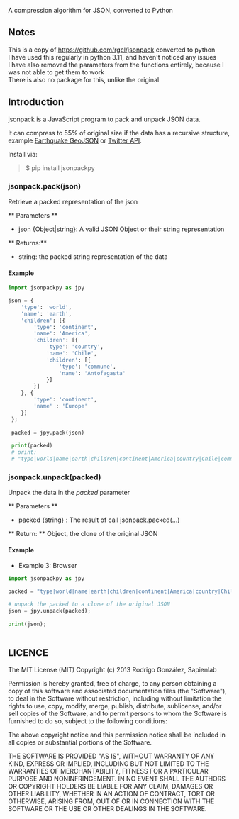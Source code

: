 A compression algorithm for JSON, converted to Python

## Notes

This is a copy of https://github.com/rgcl/jsonpack converted to python   
I have used this regularly in python 3.11, and haven't noticed any issues   
I have also removed the parameters from the functions entirely, because I was not able to get them to work   
There is also no package for this, unlike the original

## Introduction

jsonpack is a JavaScript program to pack and unpack JSON data.

It can compress to 55% of original size if the data has a recursive structure, example 
[Earthquake GeoJSON](http://earthquake.usgs.gov/earthquakes/feed/geojson/2.5/month) or 
[Twitter API](http://search.twitter.com/search.json?q=Twitter%20API&result_type=mixed). 

Install via:
> $ pip install jsonpackpy

### jsonpack.pack(json)
Retrieve a packed representation of the json

** Parameters **

* json {Object|string}: A valid JSON Object or their string representation

** Returns:** 

* string: the packed string representation of the data


#### Example

```python
import jsonpackpy as jpy

json = {
 	'type': 'world',
 	'name': 'earth',
 	'children': [{
 		'type': 'continent',
 		'name': 'America',
 		'children': [{
 			'type': 'country',
 			'name': 'Chile',
 			'children': [{
 				'type': 'commune',
 				'name': 'Antofagasta'
 			}]
 		}]
 	}, {
 		'type': 'continent',
 		'name' : 'Europe'
 	}]
 };
 	
 packed = jpy.pack(json)
 
 print(packed)
 # print:
 # "type|world|name|earth|children|continent|America|country|Chile|commune|Antofagasta|Europe^^^$0|1|2|3|4|@$0|5|2|6|4|@$0|7|2|8|4|@$0|9|2|A]]]]]|$0|5|2|B]]]"

```

### jsonpack.unpack(packed)

Unpack the data in the *packed* parameter

** Parameters **

* packed {string} : The result of call jsonpack.packed(...)

** Return: ** Object, the clone of the original JSON

#### Example

* Example 3: Browser

```python
import jsonpackpy as jpy

packed = "type|world|name|earth|children|continent|America|country|Chile|commune|Antofagasta|Europe^^^$0|1|2|3|4|@$0|5|2|6|4|@$0|7|2|8|4|@$0|9|2|A]]]]]|$0|5|2|B]]]" 

# unpack the packed to a clone of the original JSON 	
json = jpy.unpack(packed);
 
print(json);
 
```

## LICENCE

The MIT License (MIT)
Copyright (c) 2013 Rodrigo González, Sapienlab

Permission is hereby granted, free of charge, to any person obtaining a copy of this software and associated documentation files (the "Software"), to deal in the Software without restriction, including without limitation the rights to use, copy, modify, merge, publish, distribute, sublicense, and/or sell copies of the Software, and to permit persons to whom the Software is furnished to do so, subject to the following conditions:

The above copyright notice and this permission notice shall be included in all copies or substantial portions of the Software.

THE SOFTWARE IS PROVIDED "AS IS", WITHOUT WARRANTY OF ANY KIND, EXPRESS OR IMPLIED, INCLUDING BUT NOT LIMITED TO THE WARRANTIES OF MERCHANTABILITY, FITNESS FOR A PARTICULAR PURPOSE AND NONINFRINGEMENT. IN NO EVENT SHALL THE AUTHORS OR COPYRIGHT HOLDERS BE LIABLE FOR ANY CLAIM, DAMAGES OR OTHER LIABILITY, WHETHER IN AN ACTION OF CONTRACT, TORT OR OTHERWISE, ARISING FROM, OUT OF OR IN CONNECTION WITH THE SOFTWARE OR THE USE OR OTHER DEALINGS IN THE SOFTWARE.